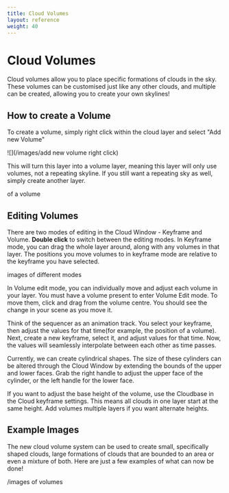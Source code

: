 ```yaml
---
title: Cloud Volumes
layout: reference
weight: 40
---
```






Cloud Volumes
================
Cloud volumes allow you to place specific formations of clouds in the sky. These volumes can be customised just like any other clouds, and multiple can be created, allowing you to create your own skylines! 


How to create a Volume
-----------------------
To create a volume, simply right click within the cloud layer and select "Add new Volume"

![](/images/add new volume right click)


This will turn this layer into a volume layer, meaning this layer will only use volumes, not a repeating skyline. If you still want a repeating sky as well, simply create another layer.

of a volume

Editing Volumes
--------------------
There are two modes of editing in the Cloud Window - Keyframe and Volume. **Double click** to switch between the editing modes. In Keyframe mode, you can drag the whole layer around, along with any volumes in that layer. The positions you move volumes to in keyframe mode are relative to the keyframe you have selected.

images of different modes

In Volume edit mode, you can individually move and adjust each volume in your layer. You must have a volume present to enter Volume Edit mode. To move them, click and drag from the volume centre. You should see the change in your scene as you move it.

Think of the sequencer as an animation track. You select your keyframe, then adjust the values for that time(for example, the position of a volume). Next, create a new keyframe, select it, and adjust values for that time. Now, the values will seamlessly interpolate between each other as time passes. 

Currently, we can create cylindrical shapes. The size of these cylinders can be altered through the Cloud Window by extending the bounds of the upper and lower faces. Grab the right handle to adjust the upper face of the cylinder, or the left handle for the lower face.

If you want to adjust the base height of the volume, use the Cloudbase in the Cloud keyframe settings. This means all clouds in one layer start at the same height. Add volumes multiple layers if you want alternate heights.


Example Images
------------------
The new cloud volume system can be used to create small, specifically shaped clouds, large formations of clouds that are bounded to an area or even a mixture of both. Here are just a few examples of what can now be done!

/images of volumes



